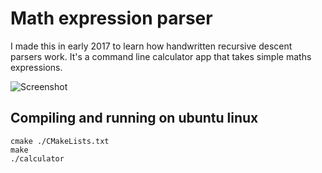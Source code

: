 # Math expression parser

I made this in early 2017 to learn how handwritten recursive descent parsers work.
It's a command line calculator app that takes simple maths expressions.


![Screenshot](/../master/screenshot.png "Screenshot")


## Compiling and running on ubuntu linux
```
cmake ./CMakeLists.txt 
make
./calculator
```